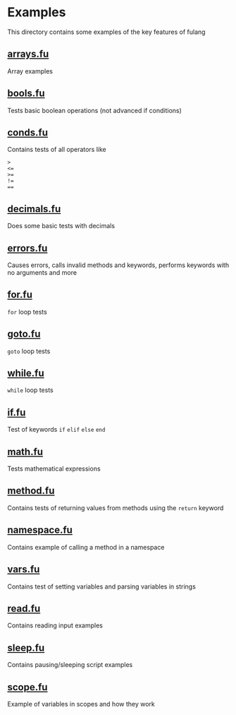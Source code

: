# Examples

This directory contains some examples of the key features of fulang

## [arrays.fu](arrays.fu)

Array examples

## [bools.fu](bools.fu)

Tests basic boolean operations (not advanced if conditions)

## [conds.fu](conds.fu)

Contains tests of all operators like

```
>
<=
>=
!=
==
```

## [decimals.fu](decimals.fu)

Does some basic tests with decimals

## [errors.fu](errors.fu)

Causes errors, calls invalid methods and keywords, performs keywords with no arguments and more

## [for.fu](for.fu)

```for``` loop tests

## [goto.fu](goto.fu)

```goto``` loop tests

## [while.fu](while.fu)

```while``` loop tests

## [if.fu](if.fu)

Test of keywords ```if``` ```elif``` ```else``` ```end```

## [math.fu](math.fu)

Tests mathematical expressions

## [method.fu](method.fu)

Contains tests of returning values from methods using the ```return``` keyword

## [namespace.fu](namespace.fu)

Contains example of calling a method in a namespace

## [vars.fu](vars.fu)

Contains test of setting variables and parsing variables in strings

## [read.fu](read.fu)

Contains reading input examples

## [sleep.fu](sleep.fu)

Contains pausing/sleeping script examples

## [scope.fu](scope.fu)

Example of variables in scopes and how they work